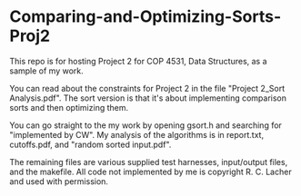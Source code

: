 Comparing-and-Optimizing-Sorts-Proj2
====================================

This repo is for hosting Project 2 for COP 4531, Data Structures, as a sample of my work.

You can read about the constraints for Project 2 in the file "Project 2_Sort Analysis.pdf".
The sort version is that it's about implementing comparison sorts and then optimizing them.

You can go straight to the my work by opening gsort.h and searching for "implemented by CW".
My analysis of the algorithms is in report.txt, cutoffs.pdf, and "random sorted input.pdf".

The remaining files are various supplied test harnesses, input/output files, and the makefile.
All code not implemented by me is copyright R. C. Lacher and used with permission.
